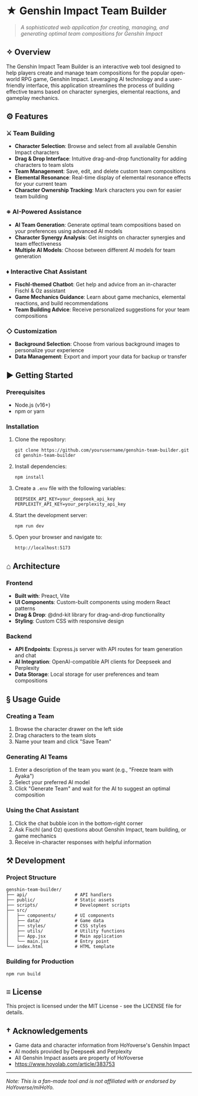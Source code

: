 # ★ Genshin Impact Team Builder

> *A sophisticated web application for creating, managing, and generating optimal team compositions for Genshin Impact*

## ✧ Overview

The Genshin Impact Team Builder is an interactive web tool designed to help players create and manage team compositions for the popular open-world RPG game, Genshin Impact. Leveraging AI technology and a user-friendly interface, this application streamlines the process of building effective teams based on character synergies, elemental reactions, and gameplay mechanics.

## ⚙ Features

### ⚔ Team Building

- **Character Selection**: Browse and select from all available Genshin Impact characters
- **Drag & Drop Interface**: Intuitive drag-and-drop functionality for adding characters to team slots
- **Team Management**: Save, edit, and delete custom team compositions
- **Elemental Resonance**: Real-time display of elemental resonance effects for your current team
- **Character Ownership Tracking**: Mark characters you own for easier team building

### ※ AI-Powered Assistance

- **AI Team Generation**: Generate optimal team compositions based on your preferences using advanced AI models
- **Character Synergy Analysis**: Get insights on character synergies and team effectiveness
- **Multiple AI Models**: Choose between different AI models for team generation

### ♦ Interactive Chat Assistant

- **Fischl-themed Chatbot**: Get help and advice from an in-character Fischl & Oz assistant
- **Game Mechanics Guidance**: Learn about game mechanics, elemental reactions, and build recommendations
- **Team Building Advice**: Receive personalized suggestions for your team compositions

### ◇ Customization

- **Background Selection**: Choose from various background images to personalize your experience
- **Data Management**: Export and import your data for backup or transfer

## ► Getting Started

### Prerequisites

- Node.js (v16+)
- npm or yarn

### Installation

1. Clone the repository:

   ```
   git clone https://github.com/yourusername/genshin-team-builder.git
   cd genshin-team-builder
   ```

2. Install dependencies:

   ```
   npm install
   ```

3. Create a `.env` file with the following variables:

   ```
   DEEPSEEK_API_KEY=your_deepseek_api_key
   PERPLEXITY_API_KEY=your_perplexity_api_key
   ```

4. Start the development server:

   ```
   npm run dev
   ```

5. Open your browser and navigate to:

   ```
   http://localhost:5173
   ```

## ⌂ Architecture

### Frontend

- **Built with**: Preact, Vite
- **UI Components**: Custom-built components using modern React patterns
- **Drag & Drop**: @dnd-kit library for drag-and-drop functionality
- **Styling**: Custom CSS with responsive design

### Backend

- **API Endpoints**: Express.js server with API routes for team generation and chat
- **AI Integration**: OpenAI-compatible API clients for Deepseek and Perplexity
- **Data Storage**: Local storage for user preferences and team compositions

## § Usage Guide

### Creating a Team

1. Browse the character drawer on the left side
2. Drag characters to the team slots
3. Name your team and click "Save Team"

### Generating AI Teams

1. Enter a description of the team you want (e.g., "Freeze team with Ayaka")
2. Select your preferred AI model
3. Click "Generate Team" and wait for the AI to suggest an optimal composition

### Using the Chat Assistant

1. Click the chat bubble icon in the bottom-right corner
2. Ask Fischl (and Oz) questions about Genshin Impact, team building, or game mechanics
3. Receive in-character responses with helpful information

## ⚒ Development

### Project Structure

```
genshin-team-builder/
├── api/                  # API handlers
├── public/               # Static assets
├── scripts/              # Development scripts
├── src/
│   ├── components/       # UI components
│   ├── data/             # Game data
│   ├── styles/           # CSS styles
│   ├── utils/            # Utility functions
│   ├── App.jsx           # Main application
│   └── main.jsx          # Entry point
└── index.html            # HTML template
```

### Building for Production

```
npm run build
```

## ≡ License

This project is licensed under the MIT License - see the LICENSE file for details.

## † Acknowledgements

- Game data and character information from HoYoverse's Genshin Impact
- AI models provided by Deepseek and Perplexity
- All Genshin Impact assets are property of HoYoverse
- <https://www.hoyolab.com/article/383753>

---

*Note: This is a fan-made tool and is not affiliated with or endorsed by HoYoverse/miHoYo.*
